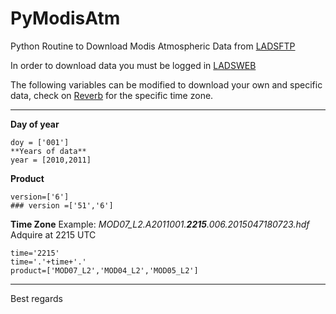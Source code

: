 # PyModisAtm
Python Routine to Download Modis Atmospheric Data from [LADSFTP](ftp://ladsftp.nascom.nasa.gov)

In order to download data you must be logged in [LADSWEB](https://ladsweb.modaps.eosdis.nasa.gov/profile/login/)

The following variables can be modified to download your own and specific data, check on [Reverb](https://reverb.echo.nasa.gov/reverb/) for the specific time zone. 

_________________________________________

**Day of year**
```
doy = ['001']
**Years of data**
year = [2010,2011]
```

**Product**
```
version=['6'] 
### version =['51','6']
```

**Time Zone**
Example: _MOD07_L2.A2011001.**2215**.006.2015047180723.hdf_
Adquire at 2215 UTC
```
time='2215'
time='.'+time+'.'
product=['MOD07_L2','MOD04_L2','MOD05_L2']
```
__________________________________________

Best regards
